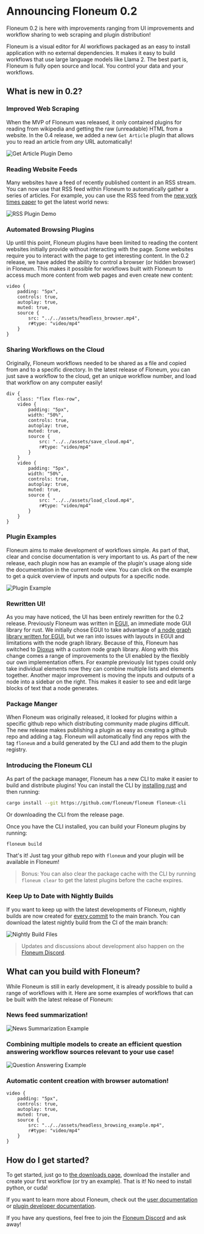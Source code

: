 # Announcing Floneum 0.2

Floneum 0.2 is here with improvements ranging from UI improvements and workflow sharing to web scraping and plugin distribution!

Floneum is a visual editor for AI workflows packaged as an easy to install application with no external dependencies. It makes it easy to build workflows that use large language models like Llama 2. The best part is, Floneum is fully open source and local. You control your data and your workflows.

## What is new in 0.2?

### Improved Web Scraping

When the MVP of Floneum was released, it only contained plugins for reading from wikipedia and getting the raw (unreadable) HTML from a website. In the 0.4 release, we added a new `Get Article` plugin that allows you to read an article from *any* URL automatically!

![Get Article Plugin Demo](../../assets/get_article_demo.png)

### Reading Website Feeds

Many websites have a feed of recently published content in an RSS stream. You can now use that RSS feed within Floneum to automatically gather a series of articles. For example, you can use the RSS feed from the [new york times paper](https://rss.nytimes.com/services/xml/rss/nyt/World.xml) to get the latest world news:

![RSS Plugin Demo](../../assets/rss_demo.png)

### Automated Browsing Plugins

Up until this point, Floneum plugins have been limited to reading the content websites initially provide without interacting with the page. Some websites require you to interact with the page to get interesting content. In the 0.2 release, we have added the ability to control a browser (or hidden browser) in Floneum. This makes it possible for workflows built with Floneum to access much more content from web pages and even create new content:

```inject-dioxus
video {
    padding: "5px",
    controls: true,
    autoplay: true,
    muted: true,
    source {
        src: "../../assets/headless_browser.mp4",
        r#type: "video/mp4"
    }
}
```

### Sharing Workflows on the Cloud

Originally, Floneum workflows needed to be shared as a file and copied from and to a specific directory. In the latest release of Floneum, you can just save a workflow to the cloud, get an unique workflow number, and load that workflow on any computer easily!

```inject-dioxus
div {
    class: "flex flex-row",
    video {
        padding: "5px",
        width: "50%",
        controls: true,
        autoplay: true,
        muted: true,
        source {
            src: "../../assets/save_cloud.mp4",
            r#type: "video/mp4"
        }
    }
    video {
        padding: "5px",
        width: "50%",
        controls: true,
        autoplay: true,
        muted: true,
        source {
            src: "../../assets/load_cloud.mp4",
            r#type: "video/mp4"
        }
    }
}
```

### Plugin Examples

Floneum aims to make development of workflows simple. As part of that, clear and concise documentation is very important to us. As part of the new release, each plugin now has an example of the plugin's usage along side the documentation in the current node view. You can click on the example to get a quick overview of inputs and outputs for a specific node.

![Plugin Example](../../assets/plugin_examples.png)

### Rewritten UI!

As you may have noticed, the UI has been entirely rewritten for the 0.2 release. Previously Floneum was written in [EGUI](https://lib.rs/crates/egui), an immediate mode GUI library for rust. We initially chose EGUI to take advantage of [a node graph library written for EGUI](https://github.com/setzer22/egui_node_graph), but we ran into issues with layouts in EGUI and limitations with the node graph library. Because of this, Floneum has switched to [Dioxus](https://github.com/DioxusLabs/dioxus) with a custom node graph library. Along with this change comes a range of improvements to the UI enabled by the flexibly our own implementation offers. For example previously list types could only take individual elements now they can combine multiple lists and elements together. Another major improvement is moving the inputs and outputs of a node into a sidebar on the right. This makes it easier to see and edit large blocks of text that a node generates.

### Package Manger

When Floneum was originally released, it looked for plugins within a specific github repo which distributing community made plugins difficult. The new release makes publishing a plugin as easy as creating a github repo and adding a tag. Floneum will automatically find any repos with the tag `floneum` and a build generated by the CLI and add them to the plugin registry.

### Introducing the Floneum CLI

As part of the package manager, Floneum has a new CLI to make it easier to build and distribute plugins! You can install the CLI by [installing rust](https://www.rust-lang.org/tools/install) and then running:

```sh
cargo install --git https://github.com/floneum/floneum floneum-cli
```

Or downloading the CLI from the release page.

Once you have the CLI installed, you can build your Floneum plugins by running:

```sh
floneum build
```

That's it! Just tag your github repo with `floneum` and your plugin will be available in Floneum!

> Bonus: You can also clear the package cache with the CLI by running `floneum clear` to get the latest plugins before the cache expires.

### Keep Up to Date with Nightly Builds

If you want to keep up with the latest developments of Floneum, nightly builds are now created for [every commit](https://github.com/floneum/floneum/actions/runs/6102318885) to the main branch. You can download the latest nightly build from the CI of the main branch:

![Nightly Build Files](../../assets/nightly_builds.png)

> Updates and discussions about development also happen on the [Floneum Discord](https://discord.gg/dQdmhuB8q5).

## What can you build with Floneum?

While Floneum is still in early development, it is already possible to build a range of workflows with it. Here are some examples of workflows that can be built with the latest release of Floneum:

### News feed summarization!

![News Summarization Example](../../assets/news_summary.png)

### Combining multiple models to create an efficient question answering workflow sources relevant to your use case!

![Question Answering Example](../../assets/question_answer_example.png)

### Automatic content creation with browser automation!

```inject-dioxus
video {
    padding: "5px",
    controls: true,
    autoplay: true,
    muted: true,
    source {
        src: "../../assets/headless_browsing_example.mp4",
        r#type: "video/mp4"
    }
}
```

## How do I get started?

To get started, just go to [the downloads page](https://github.com/floneum/floneum/releases/tag/v0.2.0), download the installer and create your first workflow (or try an example). That is it! No need to install python, or cuda!

If you want to learn more about Floneum, check out the [user documentation](https://floneum.com/docs/user) or [plugin developer documentation](https://floneum.com/docs/developer).

If you have any questions, feel free to join the [Floneum Discord](https://discord.gg/dQdmhuB8q5) and ask away!
